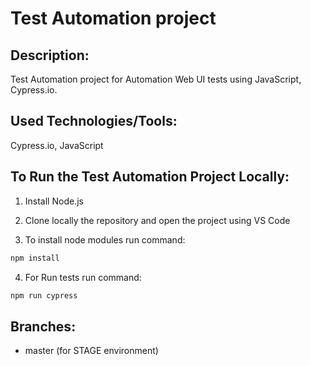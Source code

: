 # Test Automation project

## Description:

Test Automation project for Automation Web UI tests using JavaScript, Cypress.io.

## Used Technologies/Tools:

Cypress.io, JavaScript

## To Run the Test Automation Project Locally:

1) Install Node.js

2) Clone locally the repository and open the project using VS Code

3) To install node modules run command:

```sh
npm install
```

4) For Run tests run command:

```sh
npm run cypress
```

## Branches:

- master (for STAGE environment)